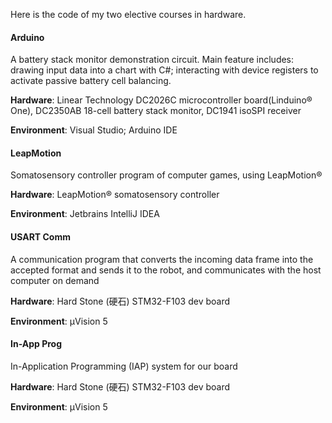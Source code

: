 Here is the code of my two elective courses in hardware.



#### Arduino

A battery stack monitor demonstration circuit. Main feature includes: drawing input data into a chart with C#; interacting with device registers to activate passive battery cell balancing.

**Hardware**: Linear Technology DC2026C microcontroller board(Linduino® One), DC2350AB 18-cell battery stack monitor, DC1941 isoSPI receiver

**Environment**: Visual Studio; Arduino IDE



#### LeapMotion

Somatosensory controller program of computer games, using LeapMotion®

**Hardware**: LeapMotion® somatosensory controller

**Environment**: Jetbrains IntelliJ IDEA



#### USART Comm

A communication program that converts the incoming data frame into the accepted format and sends it to the robot, and communicates with the host computer on demand

**Hardware**: Hard Stone (硬石) STM32-F103 dev board

**Environment**: μVision 5



#### In-App Prog

In-Application Programming (IAP) system for our board

**Hardware**: Hard Stone (硬石) STM32-F103 dev board

**Environment**: μVision 5